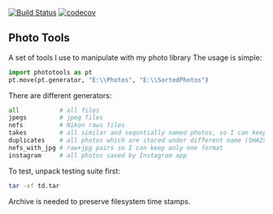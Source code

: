 [![Build Status](https://travis-ci.com/pavelkryukov/phototools.svg?branch=master)](https://travis-ci.com/pavelkryukov/phototools)
[![codecov](https://codecov.io/gh/pavelkryukov/phototools/branch/master/graph/badge.svg)](https://codecov.io/gh/pavelkryukov/phototools)

## Photo Tools

A set of tools I use to manipulate with my photo library
The usage is simple:

```python
import phototools as pt
pt.move(pt.generator, "E:\\Photos", "E:\\SortedPhotos")
```

There are different generators:

```python
all           # all files
jpegs         # jpeg files
nefs          # Nikon raws files
takes         # all similar and sequntially named photos, so I can keep the best one and remove all others
duplicates    # all photos which are stored under different name (SHA256-based)
nefs_with_jpg # raw+jpg pairs so I can keep only one format
instagram     # all photos saved by Instagram app
```

To test, unpack testing suite first:

```bash
tar -xf td.tar
```

Archive is needed to preserve filesystem time stamps.
